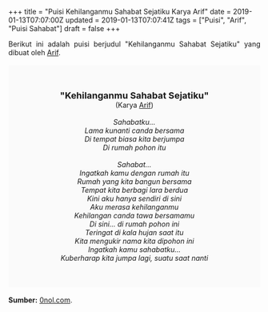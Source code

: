 +++
title = "Puisi Kehilanganmu Sahabat Sejatiku Karya Arif"
date = 2019-01-13T07:07:00Z
updated = 2019-01-13T07:07:41Z
tags = ["Puisi", "Arif", "Puisi Sahabat"]
draft = false
+++

<div dir="ltr" style="text-align: left;" trbidi="on"><div dir="ltr" style="text-align: left;" trbidi="on"><div dir="ltr" style="text-align: left;" trbidi="on"><div style="text-align: justify;">Berikut ini adalah puisi berjudul "Kehilanganmu Sahabat Sejatiku" yang dibuat oleh <a href="https://www.0nol.com/" target="_blank">Arif</a>. </div><br /><div style="background: #FAFAFA; font-size: 14px; height: auto; margin: 0 auto; padding: 50px; text-align: center; width: auto;"><span style="font-size: 18px;"><b>"Kehilanganmu Sahabat Sejatiku"</b></span><br />(Karya <a href="https://www.sekata.web.id/tags/arif" target="_blank">Arif</a>) <br /><br /><i>Sahabatku...<br />Lama kunanti canda bersama<br />Di tempat biasa kita berjumpa<br />Di rumah pohon itu<br /><br />Sahabat...<br />Ingatkah kamu dengan rumah itu<br />Rumah yang kita bangun bersama<br />Tempat kita berbagi lara berdua<br />Kini aku hanya sendiri di sini<br />Aku merasa kehilanganmu<br />Kehilangan canda tawa bersamamu<br />Di sini... di rumah pohon ini<br />Teringat di kala hujan saat itu<br />Kita mengukir nama kita dipohon ini<br />Ingatkah kamu sahabatku...<br />Kuberharap kita jumpa lagi, suatu saat nanti</i> </div></div></div><br /><div style="text-align: justify;"><b>Sumber:</b> <a href="https://www.0nol.com/puisi-ayah.html">0nol.com</a>.</div></div>
